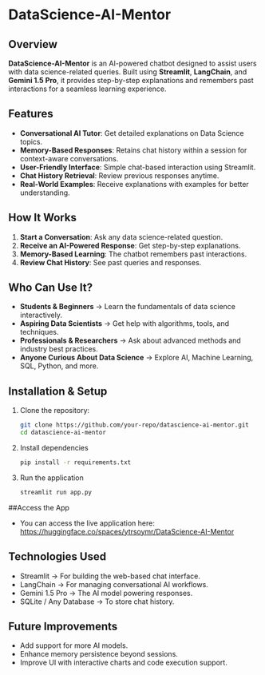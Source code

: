 # DataScience-AI-Mentor

## Overview
**DataScience-AI-Mentor** is an AI-powered chatbot designed to assist users with data science-related queries. Built using **Streamlit**, **LangChain**, and **Gemini 1.5 Pro**, it provides step-by-step explanations and remembers past interactions for a seamless learning experience.

## Features
- **Conversational AI Tutor**: Get detailed explanations on Data Science topics.
- **Memory-Based Responses**: Retains chat history within a session for context-aware conversations.
- **User-Friendly Interface**: Simple chat-based interaction using Streamlit.
- **Chat History Retrieval**: Review previous responses anytime.
- **Real-World Examples**: Receive explanations with examples for better understanding.

## How It Works
1. **Start a Conversation**: Ask any data science-related question.
2. **Receive an AI-Powered Response**: Get step-by-step explanations.
3. **Memory-Based Learning**: The chatbot remembers past interactions.
4. **Review Chat History**: See past queries and responses.

## Who Can Use It?
- **Students & Beginners** → Learn the fundamentals of data science interactively.
- **Aspiring Data Scientists** → Get help with algorithms, tools, and techniques.
- **Professionals & Researchers** → Ask about advanced methods and industry best practices.
- **Anyone Curious About Data Science** → Explore AI, Machine Learning, SQL, Python, and more.

## Installation & Setup
1. Clone the repository:
   ```sh
   git clone https://github.com/your-repo/datascience-ai-mentor.git
   cd datascience-ai-mentor
2. Install dependencies
   ```sh
   pip install -r requirements.txt
3. Run the application
   ```sh
   streamlit run app.py
##Access the App
- You can access the live application here: https://huggingface.co/spaces/ytrsoymr/DataScience-AI-Mentor

## Technologies Used
- Streamlit → For building the web-based chat interface.
- LangChain → For managing conversational AI workflows.
- Gemini 1.5 Pro → The AI model powering responses.
- SQLite / Any Database → To store chat history.

## Future Improvements
- Add support for more AI models.
- Enhance memory persistence beyond sessions.
- Improve UI with interactive charts and code execution support.

